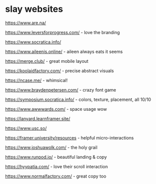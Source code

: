 # slay websites

https://www.are.na/

https://www.leversforprogress.com/ - love the branding

https://www.socratica.info/

https://www.aileenis.online/ - aileen always eats it seems

https://merge.club/ - great mobile layout

https://koolaidfactory.com/ - precise abstract visuals

https://ncase.me/ - whimsical!

https://www.braydenpetersen.com/ - crazy font game

https://symposium.socratica.info/ - colors, texture, placement, all 10/10

https://www.awwwards.com/ - space usage wow

https://lanyard.learnframer.site/

https://www.usc.so/

https://framer.university/resources - helpful micro-interactions

https://www.joshuawolk.com/ - the holy grail

https://www.runpod.io/ - beautiful landing & copy

https://hyypatia.com/ - love their scroll interaction

https://www.normalfactory.com/ - great copy too
